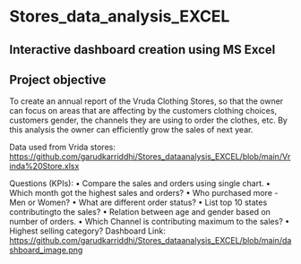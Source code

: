 # Stores_data_analysis_EXCEL
## Interactive dashboard creation using MS Excel
## Project objective
To create an annual report of the Vruda Clothing Stores, so that the owner can focus on areas that are affecting by the customers clothing choices, customers gender, the channels they are using to order the clothes, etc. By this analysis the owner can efficiently grow the sales of next year.

Data used from Vrida stores: 
https://github.com/garudkarriddhi/Stores_dataanalysis_EXCEL/blob/main/Vrinda%20Store.xlsx

Questions (KPIs):
• Compare the sales and orders using single chart.
• Which month got the highest sales and orders?
• Who purchased more - Men or Women?
• What are different order status?
• List top 10 states contributingto the sales?
• Relation between age and gender based on number of orders.
• Which Channel is contributing maximum to the sales?
• Highest selling category?
Dashboard Link:
https://github.com/garudkarriddhi/Stores_dataanalysis_EXCEL/blob/main/dashboard_image.png
